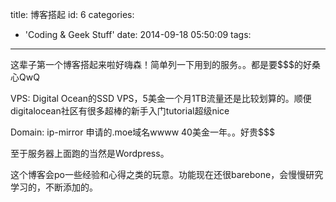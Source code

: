 title: 博客搭起
id: 6
categories:
  - 'Coding &amp; Geek Stuff'
date: 2014-09-18 05:50:09
tags:
---

这辈子第一个博客搭起来啦好嗨森！简单列一下用到的服务。。都是要$$$的好桑心QwQ

VPS: Digital Ocean的SSD VPS，5美金一个月1TB流量还是比较划算的。顺便digitalocean社区有很多超棒的新手入门tutorial超级nice

Domain: ip-mirror 申请的.moe域名wwww 40美金一年。。好贵$$$

至于服务器上面跑的当然是Wordpress。

这个博客会po一些经验和心得之类的玩意。功能现在还很barebone，会慢慢研究学习的，不断添加的。